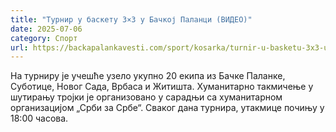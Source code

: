 ```yaml
---
title: "Турнир у баскету 3×3 у Бачкој Паланци (ВИДЕО)"
date: 2025-07-06
category: Спорт
url: https://backapalankavesti.com/sport/kosarka/turnir-u-basketu-3x3-u-backoj-palanci-video/
---
```


На турниру је учешће узело укупно 20 екипа из Бачке Паланке, Суботице, Новог Сада, Врбаса и Житишта. Хуманитарно такмичење у шутирању тројки је организовано у сарадњи са хуманитарном организацијом „Срби за Србе“. Сваког дана турнира, утакмице почињу у 18:00 часова.
